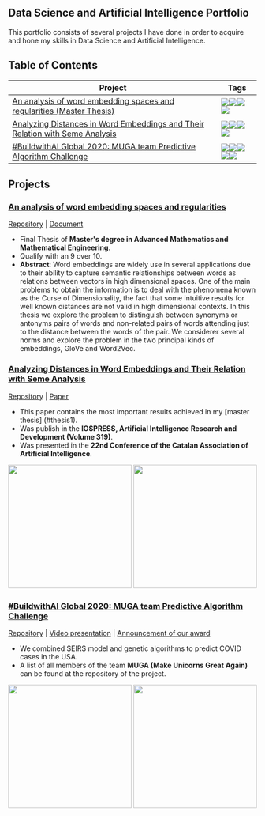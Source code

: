 ## Data Science and Artificial Intelligence Portfolio

This portfolio consists of several projects I have done in order to acquire and hone my skills in Data Science and Artificial Intelligence.

## Table of Contents

| Project | Tags |
| --- | --- |
| [An analysis of word embedding spaces and regularities (Master Thesis)](#thesis1) |<img src="https://img.shields.io/badge/-Published-black"><img src="https://img.shields.io/badge/-Embeddings-red"><img src="https://img.shields.io/badge/-Word%20Embeddings-red"><img src="https://img.shields.io/badge/-Python-blue"> |
| [Analyzing Distances in Word Embeddings and Their Relation with Seme Analysis](#paper1) |  <img src="https://img.shields.io/badge/-Published-black"><img src="https://img.shields.io/badge/-Embeddings-red"><img src="https://img.shields.io/badge/-Word%20Embeddings-red"><img src="https://img.shields.io/badge/-Python-blue">  |
| [#BuildwithAI Global 2020: MUGA team Predictive Algorithm Challenge](#hackathon1) |<img src="https://img.shields.io/badge/-Hackathon-grey"><img src="https://img.shields.io/badge/-Finalist%20Project-yellow"><img src="https://img.shields.io/badge/-Genetic%20Algorithms-90A4AE"><img src="https://img.shields.io/badge/-Epidemiological%20Models-green"><img src="https://img.shields.io/badge/-Python-blue"> |

## Projects

<a name="thesis1"></a>
###  [An analysis of word embedding spaces and regularities](https://upcommons.upc.edu/handle/2117/166266)

[Repository](https://github.com/MGijon/Masters_thesis) | [Document](https://upcommons.upc.edu/handle/2117/166266)

* Final Thesis of **Master's degree in Advanced Mathematics and Mathematical Engineering**.
* Qualify with an 9 over 10.
* **Abstract**: Word embeddings are widely use in several applications due to their ability to capture semantic relationships between words as relations between vectors in high dimensional spaces. One of the main problems to obtain the information is to deal with the phenomena known as the Curse of Dimensionality, the fact that some intuitive results for well known distances are not valid in high dimensional contexts. In this thesis we explore the problem to distinguish between synonyms or antonyms pairs of words and non-related pairs of words attending just to the distance between the words of the pair. We considerer several norms and explore the problem in the two principal kinds of embeddings, GloVe and Word2Vec.

<a name="paper1"></a>
### [Analyzing Distances in Word Embeddings and Their Relation with Seme Analysis](http://ebooks.iospress.nl/volumearticle/52866)

[Repository](https://github.com/MGijon/WER) | [Paper](http://ebooks.iospress.nl/volumearticle/52866)

* This paper contains the most important results achieved in my [master thesis] (#thesis1).
* Was publish in the **IOSPRESS, Artificial Intelligence Research and Development (Volume 319)**.
* Was presented in the **22nd Conference of the Catalan Association of Artificial Intelligence**.

<p float="left">
  <img src="https://github.com/MGijon/Projects/images/paper1_GloVe300Synonyms.png?raw=true" height="250"/>
  <img src="https://github.com/MGijon/Projects/images/paper1_Word2Vec300Synonyms.png?raw=true" height="250"/>
</p>

<a name="hackathon1"></a>
### [#BuildwithAI Global 2020: MUGA team Predictive Algorithm Challenge](https://github.com/MGijon/BuildwithAI_Predictive_Algorithm)

[Repository](https://github.com/MGijon/BuildwithAI_Predictive_Algorithm) | [Video presentation](https://www.youtube.com/watch?v=jP4gXkgnZHI) | [Announcement of our award](https://www.youtube.com/watch?v=VwN9XpXRkEo)

* We combined SEIRS model and genetic algorithms to predict COVID cases in the USA.
* A list of all members of the team **MUGA (Make Unicorns Great Again)** can be found at the repository of the project.

<p float="left">
  <img src="https://github.com/MGijon/Projects/images/builwithai_results.png?raw=true" height="250"/>
  <img src="https://github.com/MGijon/Projects/images/builwithai_tesamlogo.png?raw=true" height="250"/>
</p>

